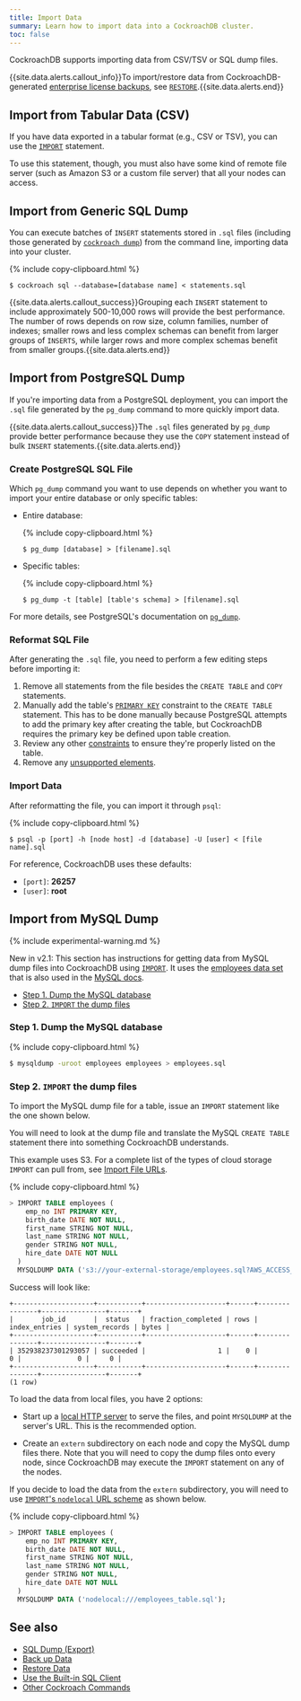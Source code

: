 ```yaml
---
title: Import Data
summary: Learn how to import data into a CockroachDB cluster.
toc: false
---
```


CockroachDB supports importing data from CSV/TSV or SQL dump files.

{{site.data.alerts.callout_info}}To import/restore data from CockroachDB-generated <a href="backup.html">enterprise license backups</a>, see <a href="restore.html"><code>RESTORE</code></a>.{{site.data.alerts.end}}

<div id="toc"></div>

## Import from Tabular Data (CSV)

If you have data exported in a tabular format (e.g., CSV or TSV), you can use the [`IMPORT`](import.html) statement.

To use this statement, though, you must also have some kind of remote file server (such as Amazon S3 or a custom file server) that all your nodes can access.

## Import from Generic SQL Dump

You can execute batches of `INSERT` statements stored in `.sql` files (including those generated by [`cockroach dump`](sql-dump.html)) from the command line, importing data into your cluster.

{% include copy-clipboard.html %}
~~~ shell
$ cockroach sql --database=[database name] < statements.sql
~~~

{{site.data.alerts.callout_success}}Grouping each <code>INSERT</code> statement to include approximately 500-10,000 rows will provide the best performance. The number of rows depends on row size, column families, number of indexes; smaller rows and less complex schemas can benefit from larger groups of <code>INSERTS</code>, while larger rows and more complex schemas benefit from smaller groups.{{site.data.alerts.end}}

## Import from PostgreSQL Dump

If you're importing data from a PostgreSQL deployment, you can import the `.sql` file generated by the `pg_dump` command to more quickly import data.

{{site.data.alerts.callout_success}}The <code>.sql</code> files generated by <code>pg_dump</code> provide better performance because they use the <code>COPY</code> statement instead of bulk <code>INSERT</code> statements.{{site.data.alerts.end}}

### Create PostgreSQL SQL File

Which `pg_dump` command you want to use depends on whether you want to import your entire database or only specific tables:

- Entire database:

    {% include copy-clipboard.html %}
    ~~~ shell
    $ pg_dump [database] > [filename].sql
    ~~~

- Specific tables:

    {% include copy-clipboard.html %}
    ~~~ shell
    $ pg_dump -t [table] [table's schema] > [filename].sql
    ~~~

For more details, see PostgreSQL's documentation on [`pg_dump`](https://www.postgresql.org/docs/9.1/static/app-pgdump.html).

### Reformat SQL File

After generating the `.sql` file, you need to perform a few editing steps before importing it:

1. Remove all statements from the file besides the `CREATE TABLE` and `COPY` statements.
2. Manually add the table's [`PRIMARY KEY`](primary-key.html#syntax) constraint to the `CREATE TABLE` statement.
  This has to be done manually because PostgreSQL attempts to add the primary key after creating the table, but CockroachDB requires the primary key be defined upon table creation.
3. Review any other [constraints](constraints.html) to ensure they're properly listed on the table.
4. Remove any [unsupported elements](sql-feature-support.html).

### Import Data

After reformatting the file, you can import it through `psql`:

{% include copy-clipboard.html %}
~~~ shell
$ psql -p [port] -h [node host] -d [database] -U [user] < [file name].sql
~~~

For reference, CockroachDB uses these defaults:

- `[port]`: **26257**
- `[user]`: **root**

## Import from MySQL Dump

{% include experimental-warning.md %}

<span class="version-tag">New in v2.1:</span> This section has instructions for getting data from MySQL dump files into CockroachDB using [`IMPORT`](import.html). It uses the [employees data set](https://github.com/datacharmer/test_db) that is also used in the [MySQL docs](https://dev.mysql.com/doc/employee/en/).

- [Step 1. Dump the MySQL database](#step-1-dump-the-mysql-database)
- [Step 2. `IMPORT` the dump files](#step-2-import-the-dump-files)

### Step 1. Dump the MySQL database

{% include copy-clipboard.html %}
~~~ sh
$ mysqldump -uroot employees employees > employees.sql
~~~

### Step 2. `IMPORT` the dump files

To import the MySQL dump file for a table, issue an `IMPORT` statement like the one shown below.

You will need to look at the dump file and translate the MySQL `CREATE TABLE` statement there into something CockroachDB understands.

This example uses S3. For a complete list of the types of cloud storage `IMPORT` can pull from, see [Import File URLs](import.html#import-file-urls).

{% include copy-clipboard.html %}
~~~ sql
> IMPORT TABLE employees (
    emp_no INT PRIMARY KEY,
    birth_date DATE NOT NULL,
    first_name STRING NOT NULL,
    last_name STRING NOT NULL,
    gender STRING NOT NULL,
    hire_date DATE NOT NULL
  )
  MYSQLDUMP DATA ('s3://your-external-storage/employees.sql?AWS_ACCESS_KEY_ID=ACCESSKEY&AWS_SECRET_ACCESS_KEY=SECRET');
~~~

Success will look like:

~~~
+--------------------+-----------+--------------------+------+---------------+----------------+-------+
|       job_id       |  status   | fraction_completed | rows | index_entries | system_records | bytes |
+--------------------+-----------+--------------------+------+---------------+----------------+-------+
| 352938237301293057 | succeeded |                  1 |    0 |             0 |              0 |     0 |
+--------------------+-----------+--------------------+------+---------------+----------------+-------+
(1 row)
~~~

To load the data from local files, you have 2 options:

- Start up a [local HTTP server](create-a-file-server.html#using-caddy-as-a-file-server) to serve the files, and point `MYSQLDUMP` at the server's URL. This is the recommended option.

- Create an `extern` subdirectory on each node and copy the MySQL dump files there. Note that you will need to copy the dump files onto every node, since CockroachDB may execute the `IMPORT` statement on any of the nodes.

If you decide to load the data from the `extern` subdirectory, you will need to use [`IMPORT`'s `nodelocal` URL scheme](import.html#import-file-urls) as shown below.

{% include copy-clipboard.html %}
~~~ sql
> IMPORT TABLE employees (
    emp_no INT PRIMARY KEY,
    birth_date DATE NOT NULL,
    first_name STRING NOT NULL,
    last_name STRING NOT NULL,
    gender STRING NOT NULL,
    hire_date DATE NOT NULL
  )
  MYSQLDUMP DATA ('nodelocal:///employees_table.sql');
~~~

## See also

- [SQL Dump (Export)](sql-dump.html)
- [Back up Data](back-up-data.html)
- [Restore Data](restore-data.html)
- [Use the Built-in SQL Client](use-the-built-in-sql-client.html)
- [Other Cockroach Commands](cockroach-commands.html)
